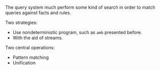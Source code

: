 The query system much perform some kind of search in order to match queries
against facts and rules.

Two strategies:

* Use nondeterministic program, such as `amb` presented before.
* With the aid of streams.

Two central operations:

* Pattern matching
* Unification
